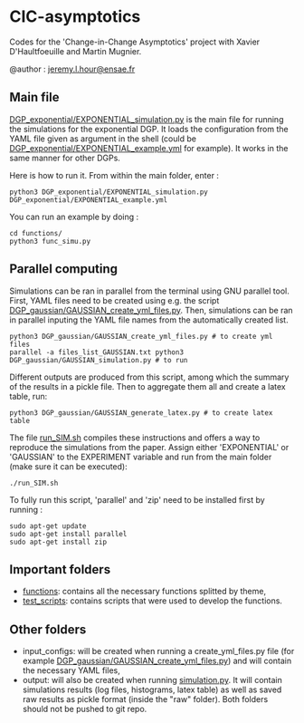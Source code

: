# CIC-asymptotics
Codes for the 'Change-in-Change Asymptotics' project with Xavier D'Haultfoeuille and Martin Mugnier.

@author : jeremy.l.hour@ensae.fr

## Main file
[DGP_exponential/EXPONENTIAL_simulation.py](DGP_exponential/EXPONENTIAL_simulation.py) is the main file for running the simulations for the exponential DGP. It loads the configuration from the YAML file given as argument in the shell (could be [DGP_exponential/EXPONENTIAL_example.yml](DGP_exponential/EXPONENTIAL_example.yml) for example). It works in the same manner for other DGPs.

Here is how to run it. From within the main folder, enter :
```
python3 DGP_exponential/EXPONENTIAL_simulation.py DGP_exponential/EXPONENTIAL_example.yml
```

You can run an example by doing :
```
cd functions/
python3 func_simu.py
```

## Parallel computing
Simulations can be ran in parallel from the terminal using GNU parallel tool. First, YAML files need to be created using e.g. the script [DGP_gaussian/GAUSSIAN_create_yml_files.py](DGP_gaussian/GAUSSIAN_create_yml_files.py). Then, simulations can be ran in parallel inputing the YAML file names from the automatically created list.
```
python3 DGP_gaussian/GAUSSIAN_create_yml_files.py # to create yml files
parallel -a files_list_GAUSSIAN.txt python3 DGP_gaussian/GAUSSIAN_simulation.py # to run
```

Different outputs are produced from this script, among which the summary of the results in a pickle file. Then to aggregate them all and create a latex table, run:
```
python3 DGP_gaussian/GAUSSIAN_generate_latex.py # to create latex table
```

The file [run_SIM.sh](run_SIM.sh) compiles these instructions and offers a way to reproduce the simulations from the paper. Assign either 'EXPONENTIAL' or 'GAUSSIAN' to the EXPERIMENT variable and run from the main folder (make sure it can be executed):
```
./run_SIM.sh
```

To fully run this script, 'parallel' and 'zip' need to be installed first by running :
```
sudo apt-get update
sudo apt-get install parallel
sudo apt-get install zip
```

## Important folders
- [functions](functions/): contains all the necessary functions splitted by theme,
- [test_scripts](test_scripts/): contains scripts that were used to develop the functions.

## Other folders
- input_configs: will be created when running a create_yml_files.py file (for example [DGP_gaussian/GAUSSIAN_create_yml_files.py](DGP_gaussian/GAUSSIAN_create_yml_files.py)) and will contain the necessary YAML files,
- output: will also be created when running [simulation.py](simulation.py). It will contain simulations results (log files, histograms, latex table) as well as saved raw results as pickle format (inside the "raw" folder).
Both folders should not be pushed to git repo.